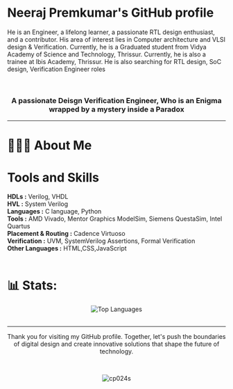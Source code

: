 <h1> Neeraj Premkumar's GitHub profile </h1>

<p style=text-align: justify> He is an Engineer, a lifelong learner, a passionate RTL design enthusiast, and a contributor. His area of interest lies in Computer architecture and VLSI design & Verification. Currently, he is a Graduated student from Vidya Academy of Science and Technology, Thrissur. Currently, he is also a trainee at Ibis Academy, Thrissur. He is also searching for RTL design, SoC design, Verification Engineer roles </p>
<br>
<h3 align="center">A passionate Deisgn Verification Engineer, Who is an Enigma wrapped by a mystery inside a Paradox</h3>

---

# 🤵🏻‍♂️ About Me


# Tools and Skills

**HDLs :** Verilog, VHDL <br>
**HVL :** System Verilog <br>
**Languages :** C language, Python <br>
**Tools :** AMD Vivado, Mentor Graphics ModelSim, Siemens QuestaSim, Intel Quartus <br>
**Placement & Routing :** Cadence Virtuoso <br>
**Verification :** UVM, SystemVerilog Assertions, Formal Verification <br>
**Other Languages :** HTML,CSS,JavaScript
<br> <br>

# 📊 Stats:
<div align="center">
    <img src="https://github-readme-stats.vercel.app/api/top-langs/?username=TECH-BOY987&theme=dark&hide_border=false&include_all_commits=false&count_private=false&layout=compact" alt="Top Languages">
</div>
<br/>


---
<p align="center"> Thank you for visiting my GitHub profile. Together, let's push the boundaries of digital design and create innovative solutions that shape the future of technology. </p>
<br>

<p align="center"> <img src="https://komarev.com/ghpvc/?username=TECH-BOY987&label=You%20are%20Visitor%20Number&color=0e75b6&style=flat" alt="cp024s" /> </p>
